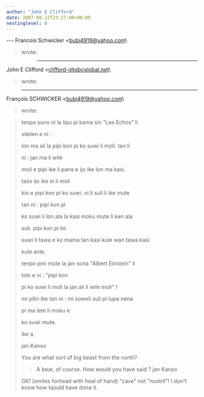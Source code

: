 ```yaml
---
author: "John E Clifford"
date: 2007-08-22T23:27:00+00:00
nestinglevel: 0
---
```

\---
 Francois Schwicker <[bubi4919@yahoo.com](mailto://bubi4919@yahoo.com)\
> wrote:

>> ---
 John E Clifford <[clifford-j@sbcglobal.net](mailto://clifford-j@sbcglobal.net)\
> wrote:

>> 
>> 
> ---
 François SCHWICKER <[bubi4919@yahoo.com](mailto://bubi4919@yahoo.com)\
> wrote:

> 
>> 
> 
> tenpo suno ni la lipu pi kama sin "Les Echos" li
> 
> sitelen e ni :
> 
> 
>> 
> 
> lon ma ali la pipi kon pi ko suwi li moli. tan li
> 
> ni : jan ma li wile
> 
> 
> moli e pipi ike li pana e ijo ike lon ma kasi.
> 
> taso ijo ike ni li moli
> 
> 
> kin e pipi kon pi ko suwi. ni li suli li ike mute
> 
> tan ni : pipi kon pi
> 
> 
> ko suwi li lon ala la kasi moku mute li ken ala
> 
> suli. pipi kon pi ko
> 
> 
> suwi li tawa e ko mama tan kasi kule wan tawa kasi
> 
> kule ante.
> 
> 
>> 
> 
> tenpo pini mute la jan sona "Albert Einstein" li
> 
> toki e ni : "pipi kon
> 
> 
> pi ko suwi li moli la jan ali li wile moli" !
> 
> 
>> 
> 
> mi pilin ike tan ni : mi soweli suli pi lupa nena
> 
> pi ma lete li moku e
> 
> 
> ko suwi mute.
> 
> 
>> 
> 
> ike a.
> 
> 
>> 
> 
> jan Kanso
> 
> 
>> 
> You are what sort of big beast from the north?
>> A bear, of course. How would you have said ?
>> jan Kanso
> 
>GK! (smites forhead with heal of hand) "cave" not "nostril"! I don't know how Iqould have done it.